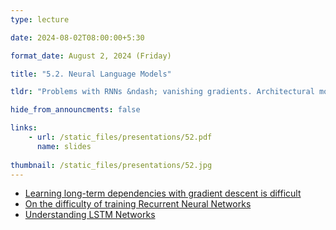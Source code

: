 ```yaml
---
type: lecture

date: 2024-08-02T08:00:00+5:30

format_date: August 2, 2024 (Friday)

title: "5.2. Neural Language Models"

tldr: "Problems with RNNs &ndash; vanishing gradients. Architectural modifications for solving vanishing gradient problem &ndash; LSTMs and GRUs."

hide_from_announcments: false

links: 
    - url: /static_files/presentations/52.pdf
      name: slides
      
thumbnail: /static_files/presentations/52.jpg
---
```


<!-- Other additional contents using markdown -->
- [Learning long-term dependencies with gradient descent is difficult](https://ieeexplore.ieee.org/document/279181)
- [On the difficulty of training Recurrent Neural Networks](https://arxiv.org/pdf/1211.5063)
- [Understanding LSTM Networks](http://colah.github.io/posts/2015-08-Understanding-LSTMs/)
